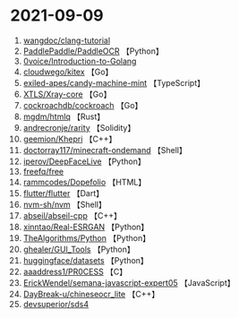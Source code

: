 # 2021-09-09

1. [wangdoc/clang-tutorial](https://github.com/wangdoc/clang-tutorial) 
2. [PaddlePaddle/PaddleOCR](https://github.com/PaddlePaddle/PaddleOCR) 【Python】
3. [0voice/Introduction-to-Golang](https://github.com/0voice/Introduction-to-Golang) 
4. [cloudwego/kitex](https://github.com/cloudwego/kitex) 【Go】
5. [exiled-apes/candy-machine-mint](https://github.com/exiled-apes/candy-machine-mint) 【TypeScript】
6. [XTLS/Xray-core](https://github.com/XTLS/Xray-core) 【Go】
7. [cockroachdb/cockroach](https://github.com/cockroachdb/cockroach) 【Go】
8. [mgdm/htmlq](https://github.com/mgdm/htmlq) 【Rust】
9. [andrecronje/rarity](https://github.com/andrecronje/rarity) 【Solidity】
10. [geemion/Khepri](https://github.com/geemion/Khepri) 【C++】
11. [doctorray117/minecraft-ondemand](https://github.com/doctorray117/minecraft-ondemand) 【Shell】
12. [iperov/DeepFaceLive](https://github.com/iperov/DeepFaceLive) 【Python】
13. [freefq/free](https://github.com/freefq/free) 
14. [rammcodes/Dopefolio](https://github.com/rammcodes/Dopefolio) 【HTML】
15. [flutter/flutter](https://github.com/flutter/flutter) 【Dart】
16. [nvm-sh/nvm](https://github.com/nvm-sh/nvm) 【Shell】
17. [abseil/abseil-cpp](https://github.com/abseil/abseil-cpp) 【C++】
18. [xinntao/Real-ESRGAN](https://github.com/xinntao/Real-ESRGAN) 【Python】
19. [TheAlgorithms/Python](https://github.com/TheAlgorithms/Python) 【Python】
20. [ghealer/GUI_Tools](https://github.com/ghealer/GUI_Tools) 【Python】
21. [huggingface/datasets](https://github.com/huggingface/datasets) 【Python】
22. [aaaddress1/PR0CESS](https://github.com/aaaddress1/PR0CESS) 【C】
23. [ErickWendel/semana-javascript-expert05](https://github.com/ErickWendel/semana-javascript-expert05) 【JavaScript】
24. [DayBreak-u/chineseocr_lite](https://github.com/DayBreak-u/chineseocr_lite) 【C++】
25. [devsuperior/sds4](https://github.com/devsuperior/sds4) 
